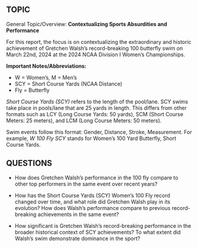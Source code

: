 ## TOPIC

General Topic/Overview: **Contextualizing Sports Absurdities and
Performance**

For this report, the focus is on contextualizing the extraordinary and
historic achievement of Gretchen Walsh’s record-breaking 100 butterfly
swim on March 22nd, 2024 at the 2024 NCAA Division I Women’s
Championships.

**Important Notes/Abbreviations:**

-   W = Women’s, M = Men’s
-   SCY = Short Course Yards (NCAA Distance)
-   Fly = Butterfly

*Short Course Yards (SCY)* refers to the length of the pool/lane. SCY
swims take place in pools/lane that are 25 yards in length. This differs
from other formats such as LCY (Long Course Yards: 50 yards), SCM (Short
Course Meters: 25 meters), and LCM (Long Course Meters: 50 meters).

Swim events follow this format: Gender, Distance, Stroke, Measurement.
For example, *W 100 Fly SCY* stands for Women’s 100 Yard Butterfly,
Short Course Yards.

## QUESTIONS

-   How does Gretchen Walsh’s performance in the 100 fly compare to
    other top performers in the same event over recent years?

-   How has the Short Course Yards (SCY) Women’s 100 Fly record changed
    over time, and what role did Gretchen Walsh play in its evolution?
    How does Walsh’s performance compare to previous record-breaking
    achievements in the same event?

-   How significant is Gretchen Walsh’s record-breaking performance in
    the broader historical context of SCY achievements? To what extent
    did Walsh’s swim demonstrate dominance in the sport?
